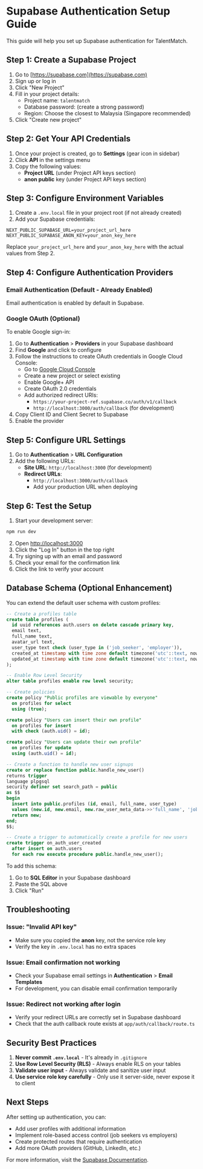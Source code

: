 # Supabase Authentication Setup Guide

This guide will help you set up Supabase authentication for TalentMatch.

## Step 1: Create a Supabase Project

1. Go to [https://supabase.com](https://supabase.com)
2. Sign up or log in
3. Click "New Project"
4. Fill in your project details:
   - Project name: `talentmatch`
   - Database password: (create a strong password)
   - Region: Choose the closest to Malaysia (Singapore recommended)
5. Click "Create new project"

## Step 2: Get Your API Credentials

1. Once your project is created, go to **Settings** (gear icon in sidebar)
2. Click **API** in the settings menu
3. Copy the following values:
   - **Project URL** (under Project API keys section)
   - **anon public** key (under Project API keys section)

## Step 3: Configure Environment Variables

1. Create a `.env.local` file in your project root (if not already created)
2. Add your Supabase credentials:

```env
NEXT_PUBLIC_SUPABASE_URL=your_project_url_here
NEXT_PUBLIC_SUPABASE_ANON_KEY=your_anon_key_here
```

Replace `your_project_url_here` and `your_anon_key_here` with the actual values from Step 2.

## Step 4: Configure Authentication Providers

### Email Authentication (Default - Already Enabled)

Email authentication is enabled by default in Supabase.

### Google OAuth (Optional)

To enable Google sign-in:

1. Go to **Authentication** > **Providers** in your Supabase dashboard
2. Find **Google** and click to configure
3. Follow the instructions to create OAuth credentials in Google Cloud Console:
   - Go to [Google Cloud Console](https://console.cloud.google.com)
   - Create a new project or select existing
   - Enable Google+ API
   - Create OAuth 2.0 credentials
   - Add authorized redirect URIs:
     - `https://your-project-ref.supabase.co/auth/v1/callback`
     - `http://localhost:3000/auth/callback` (for development)
4. Copy Client ID and Client Secret to Supabase
5. Enable the provider

## Step 5: Configure URL Settings

1. Go to **Authentication** > **URL Configuration**
2. Add the following URLs:
   - **Site URL**: `http://localhost:3000` (for development)
   - **Redirect URLs**: 
     - `http://localhost:3000/auth/callback`
     - Add your production URL when deploying

## Step 6: Test the Setup

1. Start your development server:
```bash
npm run dev
```

2. Open [http://localhost:3000](http://localhost:3000)
3. Click the "Log In" button in the top right
4. Try signing up with an email and password
5. Check your email for the confirmation link
6. Click the link to verify your account

## Database Schema (Optional Enhancement)

You can extend the default user schema with custom profiles:

```sql
-- Create a profiles table
create table profiles (
  id uuid references auth.users on delete cascade primary key,
  email text,
  full_name text,
  avatar_url text,
  user_type text check (user_type in ('job_seeker', 'employer')),
  created_at timestamp with time zone default timezone('utc'::text, now()) not null,
  updated_at timestamp with time zone default timezone('utc'::text, now()) not null
);

-- Enable Row Level Security
alter table profiles enable row level security;

-- Create policies
create policy "Public profiles are viewable by everyone"
  on profiles for select
  using (true);

create policy "Users can insert their own profile"
  on profiles for insert
  with check (auth.uid() = id);

create policy "Users can update their own profile"
  on profiles for update
  using (auth.uid() = id);

-- Create a function to handle new user signups
create or replace function public.handle_new_user()
returns trigger
language plpgsql
security definer set search_path = public
as $$
begin
  insert into public.profiles (id, email, full_name, user_type)
  values (new.id, new.email, new.raw_user_meta_data->>'full_name', 'job_seeker');
  return new;
end;
$$;

-- Create a trigger to automatically create a profile for new users
create trigger on_auth_user_created
  after insert on auth.users
  for each row execute procedure public.handle_new_user();
```

To add this schema:
1. Go to **SQL Editor** in your Supabase dashboard
2. Paste the SQL above
3. Click "Run"

## Troubleshooting

### Issue: "Invalid API key"
- Make sure you copied the **anon** key, not the service role key
- Verify the key in `.env.local` has no extra spaces

### Issue: Email confirmation not working
- Check your Supabase email settings in **Authentication** > **Email Templates**
- For development, you can disable email confirmation temporarily

### Issue: Redirect not working after login
- Verify your redirect URLs are correctly set in Supabase dashboard
- Check that the auth callback route exists at `app/auth/callback/route.ts`

## Security Best Practices

1. **Never commit `.env.local`** - It's already in `.gitignore`
2. **Use Row Level Security (RLS)** - Always enable RLS on your tables
3. **Validate user input** - Always validate and sanitize user input
4. **Use service role key carefully** - Only use it server-side, never expose it to client

## Next Steps

After setting up authentication, you can:
- Add user profiles with additional information
- Implement role-based access control (job seekers vs employers)
- Create protected routes that require authentication
- Add more OAuth providers (GitHub, LinkedIn, etc.)

For more information, visit the [Supabase Documentation](https://supabase.com/docs).

